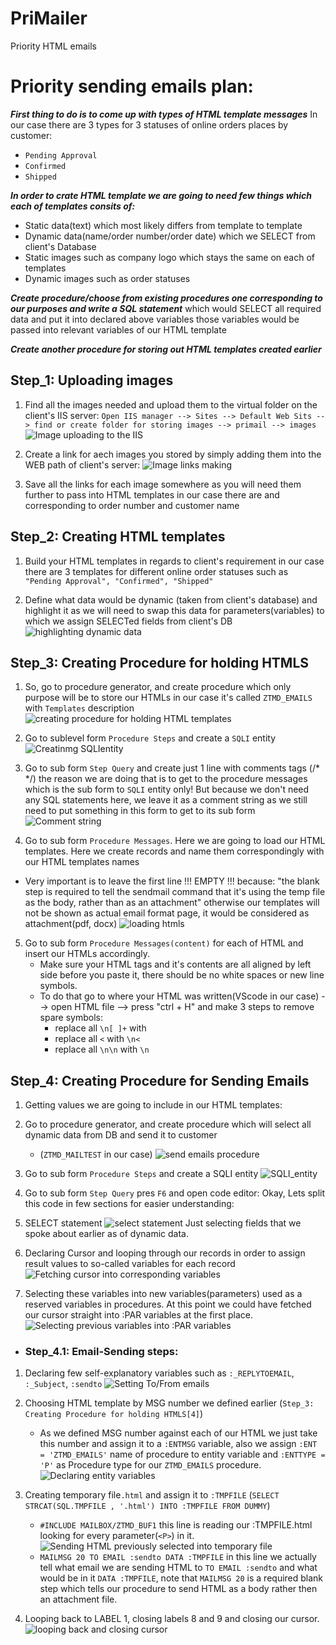 # PriMailer
 Priority HTML emails



# Priority sending emails plan:

***First thing to do is to come up with types of HTML template messages***
In our case there are 3 types for 3 statuses of online orders places by customer: 
- `Pending Approval`
- `Confirmed`
- `Shipped`

***In order to crate HTML template we are going to need few things which each of templates consits of:***
- Static data(text) which most likely differs from template to template
- Dynamic data(name/order number/order date) which we SELECT from client's Database
- Static images such as company logo which stays the same on each of templates
- Dynamic images such as order statuses

***Create procedure/choose from existing procedures one corresponding to our purposes and write a SQL statement***
   which would SELECT all required data and put it into declared above variables
   those variables would be passed into relevant variables of our HTML template 

***Create another procedure for storing out HTML templates created earlier***



    
## Step_1: Uploading images
1. Find all the images needed and upload them to the virtual folder on the client's IIS server:
`Open IIS manager --> Sites --> Default Web Sits --> find or create folder for storing images --> primail --> images`
![Image uploading to the IIS](./images/upload_images.png)

2. Create a link for aech images you stored by simply adding them into the WEB path of client's server:
![Image links making](./images/making_image_links.png)

3. Save all the links for each image somewhere as you will need them further to pass into HTML templates 
in our case there are <P2> and <P5> corresponding to order number and customer name

    


## Step_2: Creating HTML templates

1. Build your HTML templates in regards to client's requirement
in our case there are 3 templates for different online order statuses
such as `"Pending Approval", "Confirmed", "Shipped"`

2. Define what data would be dynamic (taken from client's database) and highlight it as we will need to 
swap this data for parameters(variables) to which we assign SELECTed fields from client's DB
![highlighting dynamic data](./images/highlighting_dynamicdata.png)




## Step_3: Creating Procedure for holding HTMLS

1. So, go to procedure generator, and create procedure which only purpose will be to store our HTMLs
in our case it's called `ZTMD_EMAILS` with `Templates` description 
![creating procedure for holding HTML templates](./images/procedure_template.png)

2. Go to sublevel form `Procedure Steps` and create a `SQLI` entity
![Creatinmg SQLIentity](./images/SQLIentity.png)

3. Go to sub form `Step Query` and create just 1 line with comments tags (/* */)
the reason we are doing that is to get to the procedure messages which is the sub form 
to `SQLI` entity only! But because we don't need any SQL statements here, we leave it as a comment string as
we still need to put something in this form to get to its sub form
![Comment string](./images/Comment_string_for_SQLI.png)

4. Go to sub form `Procedure Messages`. Here we are going to load our HTML templates.
Here we create records and name them correspondingly with our HTML templates names 
- Very important is to leave the first line !!! EMPTY !!! because:
"the blank step is required to tell the sendmail command that it's using the temp file as the body, rather than as an attachment"
otherwise our templates will not be shown as actual email format page, it would be considered as attachment(pdf, docx)
![loading htmls](./images/loading_htmls.png)
       
5. Go to sub form `Procedure Messages(content)` for each of HTML and insert our HTMLs accordingly.
   - Make sure your HTML tags and it's contents are all aligned by left side before you paste it, 
there should be no white spaces or new line symbols.
   - To do that go to where your HTML was written(VScode in our case) --> open HTML file --> press "ctrl + H"
and make 3 steps to remove spare symbols:
     - replace all `\n[ ]+` with ` `
     - replace all `<` with `\n<`
     - replace all `\n\n` with `\n`



    
## Step_4: Creating Procedure for Sending Emails

1. Getting values we are going to include in our HTML templates:

2. Go to procedure generator, and create procedure which will select all dynamic data from DB and send it to customer
   - (`ZTMD_MAILTEST` in our case)
![send emails procedure](./images/procedure_sendmails.png)
        
3. Go to sub form `Procedure Steps` and create a SQLI entity
![SQLI_entity](./images/SQLI_emails.png)
        
4. Go to sub form `Step Query` pres `F6` and open code editor:
Okay, Lets split this code in few sections for easier understanding:

5. SELECT statement
![select statement](./images/SELECT.png)
Just selecting fields that we spoke about earlier as of dynamic data.
        
6. Declaring Cursor and looping through our records in order to assign result values to so-called variables
for each record
![Fetching cursor into corresponding variables](./images/fetching_cursor.png)

7. Selecting these variables into new variables(parameters) used as a reserved variables in procedures.
At this point we could have fetched our cursor straight into :PAR variables at the first place.
![Selecting previous variables into :PAR variables](./images/PAR_variables.png)


 - ### Step_4.1: Email-Sending steps:

 1. Declaring few self-explanatory variables such as `:_REPLYTOEMAIL`, `:_Subject`, `:sendto`
![Setting To/From emails](./images/email_variables.png)
        
 2. Choosing HTML template by MSG number we defined earlier (`Step_3: Creating Procedure for holding HTMLS[4]`)
    - As we defined  MSG number against each of our HTML we just take this number and assign it to a `:ENTMSG` variable,
    also we assign `:ENT = 'ZTMD_EMAILS'` name of procedure to entity variable and 
    `:ENTTYPE = 'P'` as Procedure type for our `ZTMD_EMAILS` procedure.
    ![Declaring entity variables](./images/Entity_vars.png)

 3. Creating temporary file`.html` and assign it to `:TMPFILE` 
 (`SELECT STRCAT(SQL.TMPFILE , '.html') INTO :TMPFILE FROM DUMMY`)
    - `#INCLUDE MAILBOX/ZTMD_BUF1` this line is reading our :TMPFILE.html 
    looking for every parameter(`<P>`) in it.
    ![Sending HTML previously selected into temporary file](./images/Sending_HTML.png)
    - `MAILMSG 20 TO EMAIL :sendto DATA :TMPFILE` in this line we actually tell what email we are sending
    HTML to `TO EMAIL :sendto` and what would be in it `DATA :TMPFILE`, note that `MAILMSG 20` is a required blank step 
    which tells our procedure to send HTML as a body rather then an attachment file. 
 4. Looping back to LABEL 1, closing labels 8 and 9 and closing our cursor.
 ![looping back and closing cursor](./images/cursor_close.png)
 
    